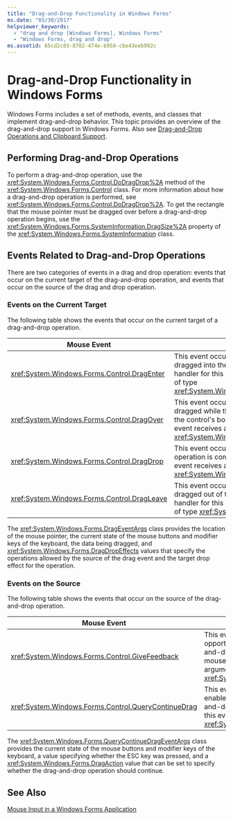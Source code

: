 ```yaml
---
title: "Drag-and-Drop Functionality in Windows Forms"
ms.date: "03/30/2017"
helpviewer_keywords: 
  - "drag and drop [Windows Forms], Windows Forms"
  - "Windows Forms, drag and drop"
ms.assetid: 65cd2c03-8782-474e-b958-cbe43eeb902c
---
```

# Drag-and-Drop Functionality in Windows Forms
Windows Forms includes a set of methods, events, and classes that implement drag-and-drop behavior. This topic provides an overview of the drag-and-drop support in Windows Forms.  Also see [Drag-and-Drop Operations and Clipboard Support](http://msdn.microsoft.com/library/fe5ebfwe(v=vs.110)).  

## Performing Drag-and-Drop Operations  
 To perform a drag-and-drop operation, use the <xref:System.Windows.Forms.Control.DoDragDrop%2A> method of the <xref:System.Windows.Forms.Control> class. For more information about how a drag-and-drop operation is performed, see <xref:System.Windows.Forms.Control.DoDragDrop%2A>. To get the rectangle that the mouse pointer must be dragged over before a drag-and-drop operation begins, use the <xref:System.Windows.Forms.SystemInformation.DragSize%2A> property of the <xref:System.Windows.Forms.SystemInformation> class.  

## Events Related to Drag-and-Drop Operations  
 There are two categories of events in a drag and drop operation: events that occur on the current target of the drag-and-drop operation, and events that occur on the source of the drag and drop operation.  

### Events on the Current Target  
 The following table shows the events that occur on the current target of a drag-and-drop operation.  


|Mouse Event|Description|  
|-----------------|-----------------|  
|<xref:System.Windows.Forms.Control.DragEnter>|This event occurs when an object is dragged into the control's bounds. The handler for this event receives an argument of type <xref:System.Windows.Forms.DragEventArgs>.|  
|<xref:System.Windows.Forms.Control.DragOver>|This event occurs when an object is dragged while the mouse pointer is within the control's bounds. The handler for this event receives an argument of type <xref:System.Windows.Forms.DragEventArgs>.|  
|<xref:System.Windows.Forms.Control.DragDrop>|This event occurs when a drag-and-drop operation is completed. The handler for this event receives an argument of type <xref:System.Windows.Forms.DragEventArgs>.|  
|<xref:System.Windows.Forms.Control.DragLeave>|This event occurs when an object is dragged out of the control's bounds. The handler for this event receives an argument of type <xref:System.EventArgs>.|  

 The <xref:System.Windows.Forms.DragEventArgs> class provides the location of the mouse pointer, the current state of the mouse buttons and modifier keys of the keyboard, the data being dragged, and <xref:System.Windows.Forms.DragDropEffects> values that specify the operations allowed by the source of the drag event and the target drop effect for the operation.  

### Events on the Source  
 The following table shows the events that occur on the source of the drag-and-drop operation.  


|Mouse Event|Description|  
|-----------------|-----------------|  
|<xref:System.Windows.Forms.Control.GiveFeedback>|This event occurs during a drag operation. It provides an opportunity to give a visual cue to the user that the drag-and-drop operation is occurring, such as changing the mouse pointer. The handler for this event receives an argument of type <xref:System.Windows.Forms.GiveFeedbackEventArgs>.|  
|<xref:System.Windows.Forms.Control.QueryContinueDrag>|This event is raised during a drag-and-drop operation and enables the drag source to determine whether the drag-and-drop operation should be canceled. The handler for this event receives an argument of type <xref:System.Windows.Forms.QueryContinueDragEventArgs>.|  

 The <xref:System.Windows.Forms.QueryContinueDragEventArgs> class provides the current state of the mouse buttons and modifier keys of the keyboard, a value specifying whether the ESC key was pressed, and a <xref:System.Windows.Forms.DragAction> value that can be set to specify whether the drag-and-drop operation should continue.  

## See Also  
 [Mouse Input in a Windows Forms Application](../../../docs/framework/winforms/mouse-input-in-a-windows-forms-application.md)
